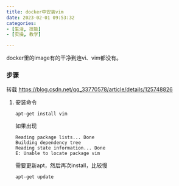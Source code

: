 ```yaml
---
title: docker中安装vim
date: 2023-02-01 09:53:32
categories:
- [生活, 技能]
- [实操, 教学]

---
```


docker里的image有的干净到连vi、vim都没有。

### 步骤

转载 https://blog.csdn.net/qq_33770578/article/details/125748826

1. 安装命令

   ```
   apt-get install vim
   ```

   如果出现

   ```
   Reading package lists... Done
   Building dependency tree       
   Reading state information... Done
   E: Unable to locate package vim
   ```

   需要更新apt，然后再次install，比较慢

   ```
   apt-get update
   ```

